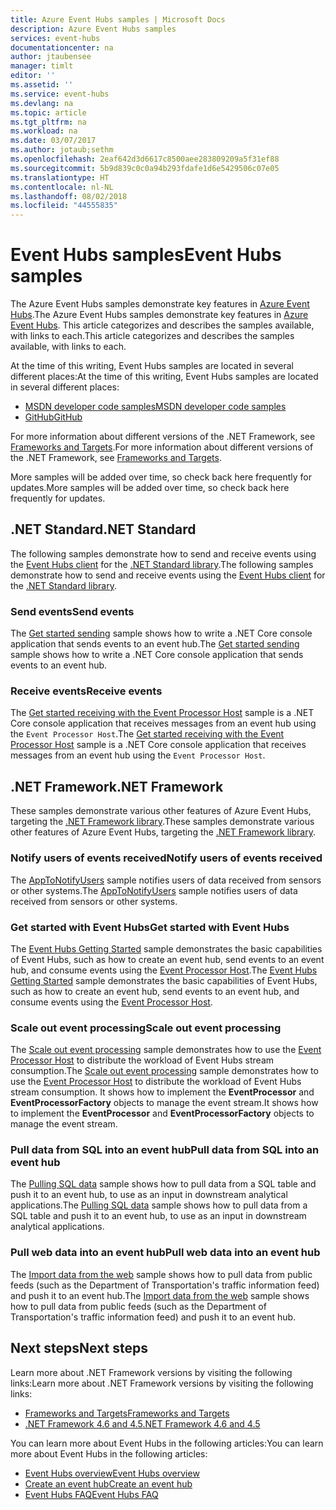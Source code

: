 ```yaml
---
title: Azure Event Hubs samples | Microsoft Docs
description: Azure Event Hubs samples
services: event-hubs
documentationcenter: na
author: jtaubensee
manager: timlt
editor: ''
ms.assetid: ''
ms.service: event-hubs
ms.devlang: na
ms.topic: article
ms.tgt_pltfrm: na
ms.workload: na
ms.date: 03/07/2017
ms.author: jotaub;sethm
ms.openlocfilehash: 2eaf642d3d6617c8500aee283809209a5f31ef88
ms.sourcegitcommit: 5b9d839c0c0a94b293fdafe1d6e5429506c07e05
ms.translationtype: HT
ms.contentlocale: nl-NL
ms.lasthandoff: 08/02/2018
ms.locfileid: "44555835"
---
```

# <a name="event-hubs-samples"></a><span data-ttu-id="4dfdf-103">Event Hubs samples</span><span class="sxs-lookup"><span data-stu-id="4dfdf-103">Event Hubs samples</span></span> 

<span data-ttu-id="4dfdf-104">The Azure Event Hubs samples demonstrate key features in [Azure Event Hubs](/azure/event-hubs/).</span><span class="sxs-lookup"><span data-stu-id="4dfdf-104">The Azure Event Hubs samples demonstrate key features in [Azure Event Hubs](/azure/event-hubs/).</span></span> <span data-ttu-id="4dfdf-105">This article categorizes and describes the samples available, with links to each.</span><span class="sxs-lookup"><span data-stu-id="4dfdf-105">This article categorizes and describes the samples available, with links to each.</span></span>

<span data-ttu-id="4dfdf-106">At the time of this writing, Event Hubs samples are located in several different places:</span><span class="sxs-lookup"><span data-stu-id="4dfdf-106">At the time of this writing, Event Hubs samples are located in several different places:</span></span>

- [<span data-ttu-id="4dfdf-107">MSDN developer code samples</span><span class="sxs-lookup"><span data-stu-id="4dfdf-107">MSDN developer code samples</span></span>](https://code.msdn.microsoft.com/site/search?query=event%20hubs&f%5B0%5D.Value=event%20hubs&f%5B0%5D.Type=SearchText&ac=5)
- [<span data-ttu-id="4dfdf-108">GitHub</span><span class="sxs-lookup"><span data-stu-id="4dfdf-108">GitHub</span></span>](https://github.com/Azure/azure-event-hubs-dotnet/tree/master/samples)

<span data-ttu-id="4dfdf-109">For more information about different versions of the .NET Framework, see [Frameworks and Targets](/dotnet/articles/standard/frameworks).</span><span class="sxs-lookup"><span data-stu-id="4dfdf-109">For more information about different versions of the .NET Framework, see [Frameworks and Targets](/dotnet/articles/standard/frameworks).</span></span>

<span data-ttu-id="4dfdf-110">More samples will be added over time, so check back here frequently for updates.</span><span class="sxs-lookup"><span data-stu-id="4dfdf-110">More samples will be added over time, so check back here frequently for updates.</span></span>

## <a name="net-standard"></a><span data-ttu-id="4dfdf-111">.NET Standard</span><span class="sxs-lookup"><span data-stu-id="4dfdf-111">.NET Standard</span></span>

<span data-ttu-id="4dfdf-112">The following samples demonstrate how to send and receive events using the [Event Hubs client](https://github.com/Azure/azure-event-hubs-dotnet/blob/master/readme.md) for the [.NET Standard library](/dotnet/articles/standard/library).</span><span class="sxs-lookup"><span data-stu-id="4dfdf-112">The following samples demonstrate how to send and receive events using the [Event Hubs client](https://github.com/Azure/azure-event-hubs-dotnet/blob/master/readme.md) for the [.NET Standard library](/dotnet/articles/standard/library).</span></span>

### <a name="send-events"></a><span data-ttu-id="4dfdf-113">Send events</span><span class="sxs-lookup"><span data-stu-id="4dfdf-113">Send events</span></span> 

<span data-ttu-id="4dfdf-114">The [Get started sending](https://github.com/Azure/azure-event-hubs/tree/master/samples/SampleSender) sample shows how to write a .NET Core console application that sends events to an event hub.</span><span class="sxs-lookup"><span data-stu-id="4dfdf-114">The [Get started sending](https://github.com/Azure/azure-event-hubs/tree/master/samples/SampleSender) sample shows how to write a .NET Core console application that sends events to an event hub.</span></span>

### <a name="receive-events"></a><span data-ttu-id="4dfdf-115">Receive events</span><span class="sxs-lookup"><span data-stu-id="4dfdf-115">Receive events</span></span> 

<span data-ttu-id="4dfdf-116">The [Get started receiving with the Event Processor Host](https://github.com/Azure/azure-event-hubs/tree/master/samples/SampleEphReceiver) sample is a .NET Core console application that receives messages from an event hub using the `Event Processor Host`.</span><span class="sxs-lookup"><span data-stu-id="4dfdf-116">The [Get started receiving with the Event Processor Host](https://github.com/Azure/azure-event-hubs/tree/master/samples/SampleEphReceiver) sample is a .NET Core console application that receives messages from an event hub using the `Event Processor Host`.</span></span>

## <a name="net-framework"></a><span data-ttu-id="4dfdf-117">.NET Framework</span><span class="sxs-lookup"><span data-stu-id="4dfdf-117">.NET Framework</span></span>   

<span data-ttu-id="4dfdf-118">These samples demonstrate various other features of Azure Event Hubs, targeting the [.NET Framework library](https://msdn.microsoft.com/library/w0x726c2.aspx).</span><span class="sxs-lookup"><span data-stu-id="4dfdf-118">These samples demonstrate various other features of Azure Event Hubs, targeting the [.NET Framework library](https://msdn.microsoft.com/library/w0x726c2.aspx).</span></span>
 
### <a name="notify-users-of-events-received"></a><span data-ttu-id="4dfdf-119">Notify users of events received</span><span class="sxs-lookup"><span data-stu-id="4dfdf-119">Notify users of events received</span></span>

<span data-ttu-id="4dfdf-120">The [AppToNotifyUsers](https://github.com/Azure-Samples/event-hubs-dotnet-user-notifications) sample notifies users of data received from sensors or other systems.</span><span class="sxs-lookup"><span data-stu-id="4dfdf-120">The [AppToNotifyUsers](https://github.com/Azure-Samples/event-hubs-dotnet-user-notifications) sample notifies users of data received from sensors or other systems.</span></span>

### <a name="get-started-with-event-hubs"></a><span data-ttu-id="4dfdf-121">Get started with Event Hubs</span><span class="sxs-lookup"><span data-stu-id="4dfdf-121">Get started with Event Hubs</span></span> 

<span data-ttu-id="4dfdf-122">The [Event Hubs Getting Started](https://code.msdn.microsoft.com/Service-Bus-Event-Hub-286fd097) sample demonstrates the basic capabilities of Event Hubs, such as how to create an event hub, send events to an event hub, and consume events using the [Event Processor Host](https://www.nuget.org/packages/Microsoft.Azure.ServiceBus.EventProcessorHost/).</span><span class="sxs-lookup"><span data-stu-id="4dfdf-122">The [Event Hubs Getting Started](https://code.msdn.microsoft.com/Service-Bus-Event-Hub-286fd097) sample demonstrates the basic capabilities of Event Hubs, such as how to create an event hub, send events to an event hub, and consume events using the [Event Processor Host](https://www.nuget.org/packages/Microsoft.Azure.ServiceBus.EventProcessorHost/).</span></span>

### <a name="scale-out-event-processing"></a><span data-ttu-id="4dfdf-123">Scale out event processing</span><span class="sxs-lookup"><span data-stu-id="4dfdf-123">Scale out event processing</span></span> 

<span data-ttu-id="4dfdf-124">The [Scale out event processing](https://code.msdn.microsoft.com/Service-Bus-Event-Hub-45f43fc3) sample demonstrates how to use the [Event Processor Host](https://www.nuget.org/packages/Microsoft.Azure.ServiceBus.EventProcessorHost/) to distribute the workload of Event Hubs stream consumption.</span><span class="sxs-lookup"><span data-stu-id="4dfdf-124">The [Scale out event processing](https://code.msdn.microsoft.com/Service-Bus-Event-Hub-45f43fc3) sample demonstrates how to use the [Event Processor Host](https://www.nuget.org/packages/Microsoft.Azure.ServiceBus.EventProcessorHost/) to distribute the workload of Event Hubs stream consumption.</span></span> <span data-ttu-id="4dfdf-125">It shows how to implement the **EventProcessor** and **EventProcessorFactory** objects to manage the event stream.</span><span class="sxs-lookup"><span data-stu-id="4dfdf-125">It shows how to implement the **EventProcessor** and **EventProcessorFactory** objects to manage the event stream.</span></span> 

###  <a name="pull-data-from-sql-into-an-event-hub"></a><span data-ttu-id="4dfdf-126">Pull data from SQL into an event hub</span><span class="sxs-lookup"><span data-stu-id="4dfdf-126">Pull data from SQL into an event hub</span></span>

<span data-ttu-id="4dfdf-127">The [Pulling SQL data](https://github.com/Azure-Samples/event-hubs-dotnet-import-from-sql) sample shows how to pull data from a SQL table and push it to an event hub, to use as an input in downstream analytical applications.</span><span class="sxs-lookup"><span data-stu-id="4dfdf-127">The [Pulling SQL data](https://github.com/Azure-Samples/event-hubs-dotnet-import-from-sql) sample shows how to pull data from a SQL table and push it to an event hub, to use as an input in downstream analytical applications.</span></span>

### <a name="pull-web-data-into-an-event-hub"></a><span data-ttu-id="4dfdf-128">Pull web data into an event hub</span><span class="sxs-lookup"><span data-stu-id="4dfdf-128">Pull web data into an event hub</span></span> 

<span data-ttu-id="4dfdf-129">The [Import data from the web](https://github.com/Azure-Samples/event-hubs-dotnet-importfromweb) sample shows how to pull data from public feeds (such as the Department of Transportation's traffic information feed) and push it to an event hub.</span><span class="sxs-lookup"><span data-stu-id="4dfdf-129">The [Import data from the web](https://github.com/Azure-Samples/event-hubs-dotnet-importfromweb) sample shows how to pull data from public feeds (such as the Department of Transportation's traffic information feed) and push it to an event hub.</span></span>

## <a name="next-steps"></a><span data-ttu-id="4dfdf-130">Next steps</span><span class="sxs-lookup"><span data-stu-id="4dfdf-130">Next steps</span></span>

<span data-ttu-id="4dfdf-131">Learn more about .NET Framework versions by visiting the following links:</span><span class="sxs-lookup"><span data-stu-id="4dfdf-131">Learn more about .NET Framework versions by visiting the following links:</span></span>

- [<span data-ttu-id="4dfdf-132">Frameworks and Targets</span><span class="sxs-lookup"><span data-stu-id="4dfdf-132">Frameworks and Targets</span></span>](/dotnet/articles/standard/frameworks)
- [<span data-ttu-id="4dfdf-133">.NET Framework 4.6 and 4.5</span><span class="sxs-lookup"><span data-stu-id="4dfdf-133">.NET Framework 4.6 and 4.5</span></span>](https://msdn.microsoft.com/library/w0x726c2.aspx)

<span data-ttu-id="4dfdf-134">You can learn more about Event Hubs in the following articles:</span><span class="sxs-lookup"><span data-stu-id="4dfdf-134">You can learn more about Event Hubs in the following articles:</span></span>

- [<span data-ttu-id="4dfdf-135">Event Hubs overview</span><span class="sxs-lookup"><span data-stu-id="4dfdf-135">Event Hubs overview</span></span>](event-hubs-what-is-event-hubs.md)
- [<span data-ttu-id="4dfdf-136">Create an event hub</span><span class="sxs-lookup"><span data-stu-id="4dfdf-136">Create an event hub</span></span>](event-hubs-create.md)
- [<span data-ttu-id="4dfdf-137">Event Hubs FAQ</span><span class="sxs-lookup"><span data-stu-id="4dfdf-137">Event Hubs FAQ</span></span>](event-hubs-faq.md)